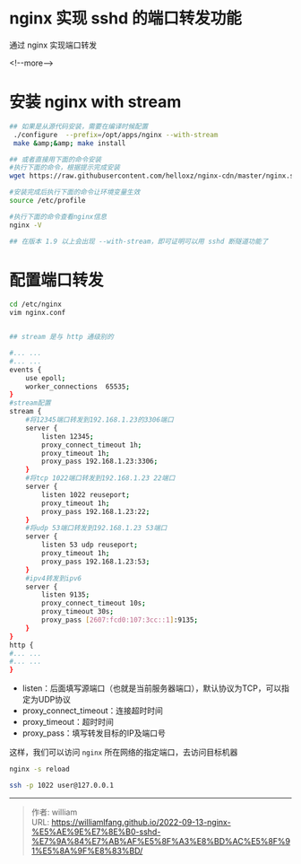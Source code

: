 # nginx 实现 sshd 的端口转发功能


通过 nginx 实现端口转发

&lt;!--more--&gt;

# 安装 nginx with stream

```bash
## 如果是从源代码安装，需要在编译时候配置
 ./configure  --prefix=/opt/apps/nginx --with-stream
 make &amp;&amp; make install

## 或者直接用下面的命令安装
#执行下面的命令，根据提示完成安装
wget https://raw.githubusercontent.com/helloxz/nginx-cdn/master/nginx.sh &amp;&amp; bash nginx.sh

#安装完成后执行下面的命令让环境变量生效
source /etc/profile

#执行下面的命令查看nginx信息
nginx -V

## 在版本 1.9 以上会出现 --with-stream，即可证明可以用 sshd 断隧道功能了
```

# 配置端口转发

```bash
cd /etc/nginx
vim nginx.conf


## stream 是与 http 通级别的

#... ...
#... ...
events {
    use epoll;
    worker_connections  65535;
}
#stream配置
stream {
    #将12345端口转发到192.168.1.23的3306端口
    server {
        listen 12345;
        proxy_connect_timeout 1h;
        proxy_timeout 1h;
        proxy_pass 192.168.1.23:3306;
    }
    #将tcp 1022端口转发到192.168.1.23 22端口
    server {
        listen 1022 reuseport;
        proxy_timeout 1h;
        proxy_pass 192.168.1.23:22;
    }
    #将udp 53端口转发到192.168.1.23 53端口
    server {
        listen 53 udp reuseport;
        proxy_timeout 1h;
        proxy_pass 192.168.1.23:53;
    }
    #ipv4转发到ipv6
    server {
        listen 9135;
        proxy_connect_timeout 10s;
        proxy_timeout 30s;
        proxy_pass [2607:fcd0:107:3cc::1]:9135;
    }
}
http {
#... ...
#... ...
}
```

- listen：后面填写源端口（也就是当前服务器端口），默认协议为TCP，可以指定为UDP协议
- proxy_connect_timeout：连接超时时间
- proxy_timeout：超时时间
- proxy_pass：填写转发目标的IP及端口号

这样，我们可以访问 `nginx` 所在网络的指定端口，去访问目标机器

```bash
nginx -s reload

ssh -p 1022 user@127.0.0.1
```


---

> 作者: william  
> URL: https://williamlfang.github.io/2022-09-13-nginx-%E5%AE%9E%E7%8E%B0-sshd-%E7%9A%84%E7%AB%AF%E5%8F%A3%E8%BD%AC%E5%8F%91%E5%8A%9F%E8%83%BD/  


